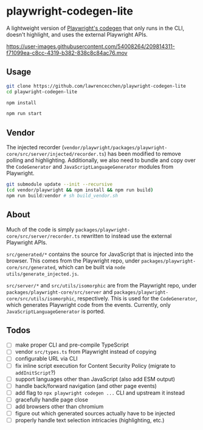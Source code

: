 # playwright-codegen-lite

A lightweight version of [Playwright's codegen](https://playwright.dev/docs/cli/#record-a-script) that only runs in the CLI, doesn't highlight, and uses the external Playwright APIs.

https://user-images.githubusercontent.com/54008264/209814311-f71099ea-c8cc-4319-b382-838c8c84ac76.mov

## Usage

```bash
git clone https://github.com/lawrencecchen/playwright-codegen-lite
cd playwright-codegen-lite

npm install

npm run start
```

## Vendor

The injected recorder (`vendor/playwright/packages/playwright-core/src/server/injected/recorder.ts`) has been modified to remove polling and highlighting. Additionally, we also need to bundle and copy over the `CodeGenerator` and `JavaScriptLanguageGenerator` modules from Playwright.

```bash
git submodule update --init --recursive
(cd vendor/playwright && npm install && npm run build)
npm run build:vendor # sh build_vendor.sh
```

## About

Much of the code is simply `packages/playwright-core/src/server/recorder.ts` rewritten to instead use the external Playwright APIs.

`src/generated/*` contains the source for JavaScript that is injected into the browser. This comes from the Playwright repo, under `packages/playwright-core/src/generated`, which can be built via `node utils/generate_injected.js`.

`src/server/*` and `src/utils/isomorphic` are from the Playwright repo, under `packages/playwright-core/src/server` and `packages/playwright-core/src/utils/isomorphic`, respectively. This is used for the `CodeGenerator`, which generates Playwright code from the events. Currently, only `JavaScriptLanguageGenerator` is ported.

## Todos

- [ ] make proper CLI and pre-compile TypeScript
- [ ] vendor `src/types.ts` from Playwright instead of copying
- [ ] configurable URL via CLI
- [ ] fix inline script execution for Content Security Policy (migrate to `addInitScript`?)
- [ ] support languages other than JavaScript (also add ESM output)
- [ ] handle back/forward navigation (and other page events)
- [ ] add flag to `npx playwright codegen ...` CLI and upstream it instead
- [ ] gracefully handle page close
- [ ] add browsers other than chromium
- [ ] figure out which generated sources actually have to be injected
- [ ] properly handle text selection intricacies (highlighting, etc.)
